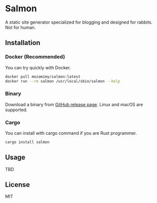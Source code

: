 # Salmon

A static site generator specialized for blogging and designed for rabbits. Not for human.

## Installation

### Docker (Recommended)

You can try quickly with Docker.

```sh
docker pull mozamimy/salmon:latest
docker run --rm salmon /usr/local/sbin/salmon --help
```

### Binary

Download a binary from [GitHub release page](https://github.com/mozamimy/salmon/releases). Linux and macOS are supported.

### Cargo

You can install with cargo command if you are Rust programmer.

```sh
cargo install salmon
```

## Usage

TBD

## License

MIT

